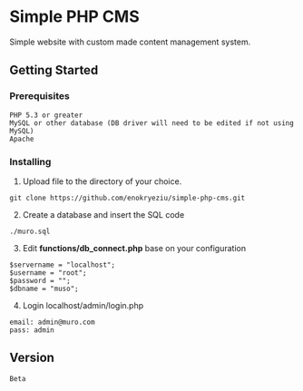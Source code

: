 # Simple PHP CMS

Simple website with custom made content management system.

## Getting Started

### Prerequisites

```
PHP 5.3 or greater
MySQL or other database (DB driver will need to be edited if not using MySQL)
Apache 
```

### Installing

1. Upload file to the directory of your choice.

```
git clone https://github.com/enokryeziu/simple-php-cms.git
```

2. Create a database and insert the SQL code

```
./muro.sql
```

3. Edit **functions/db_connect.php** base on your configuration

```
$servername = "localhost";  
$username = "root";
$password = "";
$dbname = "muso";

```
4. Login localhost/admin/login.php

```
email: admin@muro.com
pass: admin
```

## Version
```
Beta
```
